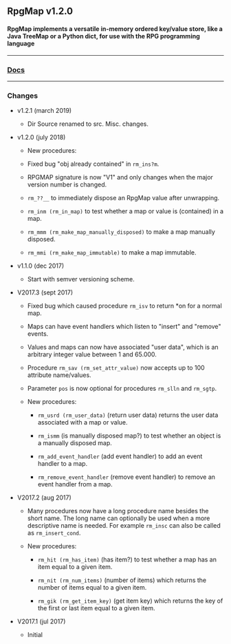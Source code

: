 ## RpgMap v1.2.0

#### RpgMap implements a versatile in-memory ordered key/value store, like a Java TreeMap or a Python dict, for use with the RPG programming language

***

### [Docs](johnerps.com/RpgMap/docs/index.html)

***

### Changes

* v1.2.1 (march 2019)

  * Dir Source renamed to src. Misc. changes.

* v1.2.0 (july 2018)

  * New procedures:

  * Fixed bug "obj already contained" in `rm_ins?m`.

  * RPGMAP signature is now "V1" and only changes when the major version number is changed.

  * `rm_??__` to immediately dispose an RpgMap value after unwrapping.

  * `rm_inm (rm_in_map)` to test whether a map or value is (contained) in a map.

  * `rm_mmm (rm_make_map_manually_disposed)` to make a map manually disposed.

  * `rm_mmi (rm_make_map_immutable)` to make a map immutable.

* v1.1.0 (dec 2017)

  * Start with semver versioning scheme.

* V2017.3 (sept 2017)

  * Fixed bug which caused procedure `rm_isv` to return *on for a normal map.

  * Maps can have event handlers which listen to "insert" and "remove" events.

  * Values and maps can now have associated "user data", which is an arbitrary integer value between 1 and 65.000.

  * Procedure `rm_sav (rm_set_attr_value)` now accepts up to 100 attribute name/values.

  * Parameter `pos` is now optional for procedures `rm_slln` and `rm_sgtp`.

  * New procedures:

    * `rm_usrd (rm_user_data)` (return user data) returns the user data associated with a map or value.

    * `rm_ismm` (is manually disposed map?) to test whether an object is a manually disposed map.

    * `rm_add_event_handler` (add event handler) to add an event handler to a map.

    * `rm_remove_event_handler` (remove event handler) to remove an event handler from a map.

* V2017.2 (aug 2017)

  * Many procedures now have a long procedure name besides the short name. The long name
  can optionally be used when a more descriptive name is needed. For example `rm_insc` can also be called as `rm_insert_cond`.

  * New procedures:

    * `rm_hit (rm_has_item)` (has item?) to test whether a map has an item equal to a given item.

    * `rm_nit (rm_num_items)` (number of items) which returns the number of items equal to a given item.

    * `rm_gik (rm_get_item_key)` (get item key) which returns the key of the first or last item equal to a given item.

* V2017.1 (jul 2017)

  * Initial
